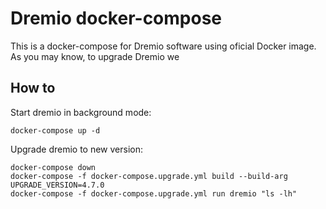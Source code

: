 # Dremio docker-compose

This is a docker-compose for Dremio software using oficial Docker image. As you may know, to upgrade Dremio we

## How to

Start dremio in background mode:
```
docker-compose up -d
```

Upgrade dremio to new version:
```
docker-compose down
docker-compose -f docker-compose.upgrade.yml build --build-arg UPGRADE_VERSION=4.7.0
docker-compose -f docker-compose.upgrade.yml run dremio "ls -lh"
```
